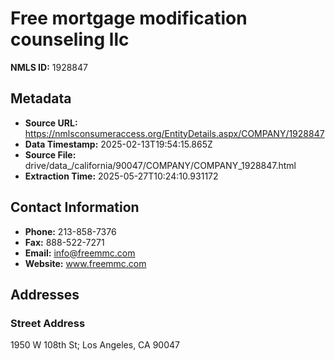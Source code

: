 # Free mortgage modification counseling llc

**NMLS ID:** 1928847

## Metadata
- **Source URL:** https://nmlsconsumeraccess.org/EntityDetails.aspx/COMPANY/1928847
- **Data Timestamp:** 2025-02-13T19:54:15.865Z
- **Source File:** drive/data_/california/90047/COMPANY/COMPANY_1928847.html
- **Extraction Time:** 2025-05-27T10:24:10.931172

## Contact Information
- **Phone:** 213-858-7376
- **Fax:** 888-522-7271
- **Email:** info@freemmc.com
- **Website:** www.freemmc.com

## Addresses
### Street Address
1950 W 108th St; Los Angeles, CA 90047
